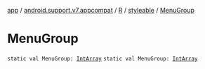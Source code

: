 [app](../../../index.md) / [android.support.v7.appcompat](../../index.md) / [R](../index.md) / [styleable](index.md) / [MenuGroup](.)

# MenuGroup

`static val MenuGroup: `[`IntArray`](https://kotlinlang.org/api/latest/jvm/stdlib/kotlin/-int-array/index.html)
`static val MenuGroup: `[`IntArray`](https://kotlinlang.org/api/latest/jvm/stdlib/kotlin/-int-array/index.html)